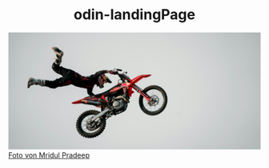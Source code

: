 <h1 align=center>odin-landingPage</h1>




![Tux, the Linux mascot](/imgs/new_res_pexels-mridul-pradeep-3789571.jpg)
[Foto von Mridul Pradeep](https://www.pexels.com/de-de/foto/mann-der-stunt-auf-motorrad-durchfuhrt-3789571/)

